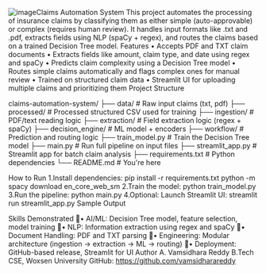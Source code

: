 ![image](https://github.com/user-attachments/assets/cd8a6480-1bdc-4b89-8a91-e5a432a3b925)Claims Automation System
This project automates the processing of insurance claims by classifying them as either simple (auto-approvable) or complex (requires human review). It handles input formats like .txt and .pdf, extracts fields using NLP (spaCy + regex), and routes the claims based on a trained Decision Tree model.
Features
• Accepts PDF and TXT claim documents
• Extracts fields like amount, claim type, and date using regex and spaCy
• Predicts claim complexity using a Decision Tree model
• Routes simple claims automatically and flags complex ones for manual review
• Trained on structured claim data
• Streamlit UI for uploading multiple claims and prioritizing them
Project Structure

claims-automation-system/
├── data/                   # Raw input claims (txt, pdf)
├── processed/              # Processed structured CSV used for training
├── ingestion/              # PDF/text reading logic
├── extraction/             # Field extraction logic (regex + spaCy)
├── decision_engine/        # ML model + encoders
├── workflow/               # Prediction and routing logic
├── train_model.py          # Train the Decision Tree model
├── main.py                 # Run full pipeline on input files
├── streamlit_app.py        # Streamlit app for batch claim analysis
├── requirements.txt        # Python dependencies
└── README.md               # You're here

How to Run
1.Install dependencies:
pip install -r requirements.txt
python -m spacy download en_core_web_sm
2.Train the model:
python train_model.py
3.Run the pipeline:
python main.py
4.Optional: Launch Streamlit UI:
streamlit run streamlit_app.py
Sample Output


Skills Demonstrated
• AI/ML: Decision Tree model, feature selection, model training
• NLP: Information extraction using regex and spaCy
• Document Handling: PDF and TXT parsing
• Engineering: Modular architecture (ingestion → extraction → ML → routing)
• Deployment: GitHub-based release, Streamlit for UI
Author
A. Vamsidhara Reddy
B.Tech CSE, Woxsen University
GitHub: https://github.com/vamsidharareddy
